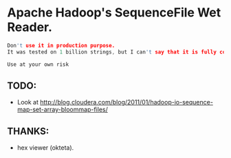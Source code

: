 Apache Hadoop's SequenceFile Wet Reader.
========================================

```c
Don't use it in production purpose.
It was tested on 1 billion strings, but I can't say that it is fully compatible with official version.

Use at your own risk
```

TODO:
----

- Look at http://blog.cloudera.com/blog/2011/01/hadoop-io-sequence-map-set-array-bloommap-files/

THANKS:
------

- hex viewer (okteta).
